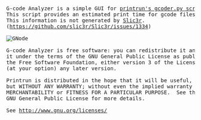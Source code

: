 <pre>
G-code Analyzer is a simple GUI for <a href="https://github.com/kliment/Printrun/blob/master/printrun/gcoder.py">printrun's gcoder.py script</a>.
This script provides an estimated print time for gcode files.
This information is not generated by <a href="https://slic3r.org/">Slic3r</a>.
(<a href="https://github.com/slic3r/Slic3r/issues/1334">https://github.com/slic3r/Slic3r/issues/1334</a>)

<img src="https://www.dropbox.com/s/sbse7mktifiaac8/gcod_analyzer.png?raw=true" alt="GNode">

G-code Analyzer is free software: you can redistribute it and/or modify
it under the terms of the GNU General Public License as published by
the Free Software Foundation, either version 3 of the License, or
(at your option) any later version.

Printrun is distributed in the hope that it will be useful,
but WITHOUT ANY WARRANTY; without even the implied warranty of
MERCHANTABILITY or FITNESS FOR A PARTICULAR PURPOSE.  See the
GNU General Public License for more details.

See <a href="http://www.gnu.org/licenses/">http://www.gnu.org/licenses/</a>
</pre>

